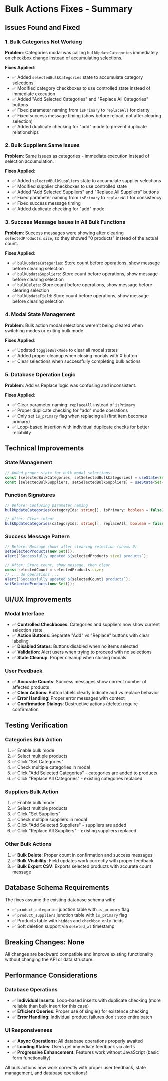 # Bulk Actions Fixes - Summary

## Issues Found and Fixed

### 1. **Bulk Categories Not Working**
**Problem**: Categories modal was calling `bulkUpdateCategories` immediately on checkbox change instead of accumulating selections.

**Fixes Applied**:
- ✅ Added `selectedBulkCategories` state to accumulate category selections
- ✅ Modified category checkboxes to use controlled state instead of immediate execution
- ✅ Added "Add Selected Categories" and "Replace All Categories" buttons
- ✅ Fixed parameter naming from `isPrimary` to `replaceAll` for clarity
- ✅ Fixed success message timing (show before reload, not after clearing selection)
- ✅ Added duplicate checking for "add" mode to prevent duplicate relationships

### 2. **Bulk Suppliers Same Issues**
**Problem**: Same issues as categories - immediate execution instead of selection accumulation.

**Fixes Applied**:
- ✅ Added `selectedBulkSuppliers` state to accumulate supplier selections
- ✅ Modified supplier checkboxes to use controlled state
- ✅ Added "Add Selected Suppliers" and "Replace All Suppliers" buttons
- ✅ Fixed parameter naming from `isPrimary` to `replaceAll` for consistency
- ✅ Fixed success message timing
- ✅ Added duplicate checking for "add" mode

### 3. **Success Message Issues in All Bulk Functions**
**Problem**: Success messages were showing after clearing `selectedProducts.size`, so they showed "0 products" instead of the actual count.

**Fixes Applied**:
- ✅ `bulkUpdateCategories`: Store count before operations, show message before clearing selection
- ✅ `bulkUpdateSuppliers`: Store count before operations, show message before clearing selection
- ✅ `bulkDelete`: Store count before operations, show message before clearing selection
- ✅ `bulkUpdateField`: Store count before operations, show message before clearing selection

### 4. **Modal State Management**
**Problem**: Bulk action modal selections weren't being cleared when switching modes or exiting bulk mode.

**Fixes Applied**:
- ✅ Updated `toggleBulkMode` to clear all modal states
- ✅ Added proper cleanup when closing modals with X button
- ✅ Clear selections when successfully completing bulk actions

### 5. **Database Operation Logic**
**Problem**: Add vs Replace logic was confusing and inconsistent.

**Fixes Applied**:
- ✅ Clear parameter naming: `replaceAll` instead of `isPrimary`
- ✅ Proper duplicate checking for "add" mode operations
- ✅ Only set `is_primary` flag when replacing all (first item becomes primary)
- ✅ Loop-based insertion with individual duplicate checks for better reliability

## Technical Improvements

### State Management
```typescript
// Added proper state for bulk modal selections
const [selectedBulkCategories, setSelectedBulkCategories] = useState<Set<string>>(new Set());
const [selectedBulkSuppliers, setSelectedBulkSuppliers] = useState<Set<string>>(new Set());
```

### Function Signatures
```typescript
// Before: Confusing parameter naming
bulkUpdateCategories(categoryIds: string[], isPrimary: boolean = false)

// After: Clear intent
bulkUpdateCategories(categoryIds: string[], replaceAll: boolean = false)
```

### Success Message Pattern
```typescript
// Before: Message shows after clearing selection (shows 0)
setSelectedProducts(new Set());
alert(`Successfully updated ${selectedProducts.size} products`);

// After: Store count, show message, then clear
const selectedCount = selectedProducts.size;
// ... do operations ...
alert(`Successfully updated ${selectedCount} products`);
setSelectedProducts(new Set());
```

## UI/UX Improvements

### Modal Interface
- ✅ **Controlled Checkboxes**: Categories and suppliers now show current selection state
- ✅ **Action Buttons**: Separate "Add" vs "Replace" buttons with clear labeling
- ✅ **Disabled States**: Buttons disabled when no items selected
- ✅ **Validation**: Alert users when trying to proceed with no selections
- ✅ **State Cleanup**: Proper cleanup when closing modals

### User Feedback
- ✅ **Accurate Counts**: Success messages show correct number of affected products
- ✅ **Clear Actions**: Button labels clearly indicate add vs replace behavior
- ✅ **Error Handling**: Proper error messages with context
- ✅ **Confirmation Dialogs**: Destructive actions (delete) require confirmation

## Testing Verification

### Categories Bulk Action
1. ✅ Enable bulk mode
2. ✅ Select multiple products  
3. ✅ Click "Set Categories"
4. ✅ Check multiple categories in modal
5. ✅ Click "Add Selected Categories" - categories are added to products
6. ✅ Click "Replace All Categories" - existing categories replaced

### Suppliers Bulk Action  
1. ✅ Enable bulk mode
2. ✅ Select multiple products
3. ✅ Click "Set Suppliers"
4. ✅ Check multiple suppliers in modal
5. ✅ Click "Add Selected Suppliers" - suppliers are added
6. ✅ Click "Replace All Suppliers" - existing suppliers replaced

### Other Bulk Actions
1. ✅ **Bulk Delete**: Proper count in confirmation and success messages
2. ✅ **Bulk Visibility**: Field updates work correctly with proper feedback
3. ✅ **Bulk Export CSV**: Exports selected products with accurate count message

## Database Schema Requirements

The fixes assume the existing database schema with:
- ✅ `product_categories` junction table with `is_primary` flag
- ✅ `product_suppliers` junction table with `is_primary` flag  
- ✅ Products table with `hidden` and `checkbox_only` fields
- ✅ Soft deletion support via `deleted_at` timestamp

## Breaking Changes: None

All changes are backward compatible and improve existing functionality without changing the API or data structure.

## Performance Considerations

### Database Operations
- ✅ **Individual Inserts**: Loop-based inserts with duplicate checking (more reliable than bulk insert for this case)
- ✅ **Efficient Queries**: Proper use of single() for existence checking
- ✅ **Error Handling**: Individual product failures don't stop entire batch

### UI Responsiveness
- ✅ **Async Operations**: All database operations properly awaited
- ✅ **Loading States**: Users get immediate feedback via alerts
- ✅ **Progressive Enhancement**: Features work without JavaScript (basic form functionality)

All bulk actions now work correctly with proper user feedback, state management, and database operations!
